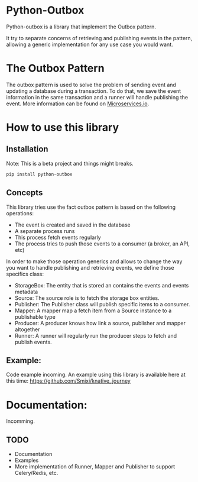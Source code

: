 # Python-Outbox

Python-outbox is a library that implement the Outbox pattern.

It try to separate concerns of retrieving and publishing events in the pattern, allowing a generic implementation for any use case you would want.

# The Outbox Pattern

The outbox pattern is used to solve the problem of sending event and updating a database during a transaction. To do that, we save the event information in the same transaction and a runner will handle publishing the event. More information can be found on [Microservices.io](https://microservices.io/patterns/data/transactional-outbox.html).

# How to use this library

## Installation

Note: This is a beta project and things might breaks.

```bash
pip install python-outbox
```

## Concepts

This library tries use the fact outbox pattern is based on the following operations:

* The event is created and saved in the database
* A separate process runs
* This process fetch events regularly
* The process tries to push those events to a consumer (a broker, an API, etc)

In order to make those operation generics and allows to change the way you want to handle publishing and retrieving events, we define those specifics class:

* StorageBox: The entity that is stored an contains the events and events metadata
* Source: The source role is to fetch the storage box entities.
* Publisher: The Publisher class will publish specific items to a consumer.
* Mapper: A mapper map a fetch item from a Source instance to a publishable type
* Producer: A producer knows how link a source, publisher and mapper altogether
* Runner: A runner will regularly run the producer steps to fetch and publish events.

## Example:

Code example incoming. An example using this library is available here at this time: https://github.com/Smixi/knative_journey

# Documentation:

Incomming.

## TODO

* Documentation
* Examples
* More implementation of Runner, Mapper and Publisher to support Celery/Redis, etc.

